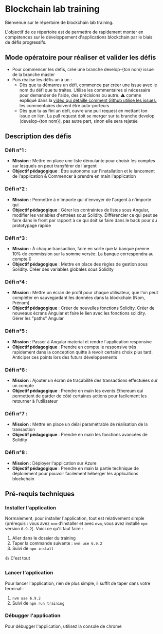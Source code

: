 # Blockchain lab training


Bienvenue sur le répertoire de blockchain lab training.

L'objectif de ce répertoire est de permettre de rapidement monter en compétences sur le développement d'applications blockchain par le biais de défis progressifs.




## Mode opératoire pour réaliser et valider les défis

- Pour commencer les défis, créé une branche develop-{ton nom} issue de la branche master
- Puis réalise les défis un à un :
    - Dès que tu démarres un défi, commence par créer une issue avec le nom du défi que tu traites. Utilise les commentaires si nécessaire pour demander de l'aide, des précisions ou autre. :warning: comme expliqué dans la [vidéo qui détaille comment Github utilise les issues](https://resources.github.com/webcasts/GitHub-communicating-with-issues/?elqTrackId=39282a41f3954f909d94736291451a20&elq=faafda7435ef41e981e26ff6d84718e8&elqaid=129&elqat=1&elqCampaignId=31), les commentaires doivent être auto-porteurs
    - Dès que tu as fini un défi, ouvre une pull request en mettant ton issue en lien. La pull request doit se merger sur ta branche develop (develop-{ton nom}), pas autre part, sinon elle sera rejetée




## Description des défis

### Défi n°1 :

- **Mission** : Mettre en place une liste déroulante pour choisir les comptes sur lesquels on peut transférer de l'argent
- **Objectif pédagogique** : Être autonome sur l'installation et le lancement de l'application & Commencer à prendre en main l'application


### Défi n°2 :

- **Mission** : Permettre à n'importe qui d'envoyer de l'argent à n'importe qui
- **Objectif pédagogique** : Gérer les contraintes de listes sous Angular, modifier les variables d'entrées sous Solidity. Différencier ce qui peut se faire dans le front par rapport à ce qui doit se faire dans le back pour du prototypage rapide


### Défi n°3 :

- **Mission** : À chaque transaction, faire en sorte que la banque prenne 10% de commission sur la somme versée. La banque correspondra au compte 0
- **Objectif pédagogique** : Mettre en place des règles de gestion sous Solidity. Créer des variables globales sous Solidity


### Défi n°4 :

- **Mission** : Mettre un écran de profil pour chaque utilisateur, que l'on peut compléter en sauvegardant les données dans la blockchain (Nom, Prénom)
- **Objectif pédagogique** : Créer de nouvelles fonctions Solidity. Créer de nouveaux écrans Angular et faire le lien avec les fonctions solidity. Gérer les "paths" Angular


### Défi n°5 :

- **Mission** : Passer à Angular material et rendre l'application responsive
- **Objectif pédagogique** : Prendre en compte le responsive très rapidement dans la conception quitte à revoir certains choix plus tard. Anticiper ces points lors des futurs développements


### Défi n°6 :

- **Mission** : Ajouter un écran de traçabilité des transactions effectuées sur un compte
- **Objectif pédagogique** : Prendre en main les events Ethereum qui permettent de garder de côté certaines actions pour facilement les retourner à l'utilisateur


### Défi n°7 :

- **Mission** : Mettre en place un délai paramétrable de réalisation de la transaction
- **Objectif pédagogique** : Prendre en main les fonctions avancées de Solidity


### Défi n°8 :

- **Mission** : Déployer l'application sur Azure
- **Objectif pédagogique** : Prendre en main la partie technique de déploiement pour pouvoir facilement héberger les applications blockchain




## Pré-requis techniques

### Installer l'application

Normalement, pour installer l'application, tout est relativement simple (prérequis : vous avez `nvm` d'installer et avec `nvm`, vous avez installé `npm` version `6.9.2`). Voici ce qu'il faut faire :
1. Aller dans le dossier du training
2. Taper la commande suivante : `nvm use 6.9.2`
3. Suivi de `npm install`

:thumbsup: C'est tout


### Lancer l'application

Pour lancer l'application, rien de plus simple, il suffit de taper dans votre terminal :
1. `nvm use 6.9.2`
2. Suivi de `npm run training`


### Débugger l'application

Pour débugger l'application, utilisez la console de chrome
